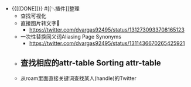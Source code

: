 - {{[[DONE]]}} #[[␃插件]]整理 
    - 查找可视化
    - 直接图片转文字🤯 
        - https://twitter.com/dvargas92495/status/1312730933708165123
    - 一次性替换同义词Aliasing Page Synonyms
        - https://twitter.com/dvargas92495/status/1311436670265425921
    - 查找相应的attr-table Sorting attr-table
        - 
    - 从roam里面直接关键词查找某人(handle)的Twitter
